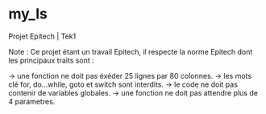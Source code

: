 my_ls
=====

Projet Epitech | Tek1

Note : Ce projet étant un travail Epitech, il respecte la norme Epitech dont les principaux traits sont :

-> une fonction ne doit pas éxéder 25 lignes par 80 colonnes.
-> les mots clé for, do...while, goto et switch sont interdits.
-> le code ne doit pas contenir de variables globales.
-> une fonction ne doit pas attendre plus de 4 parametres.
